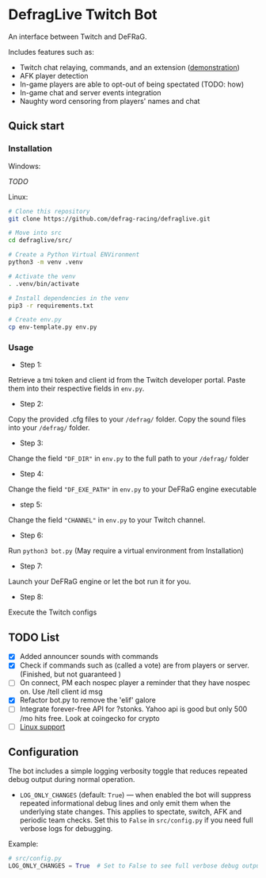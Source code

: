 # DefragLive Twitch Bot

An interface between Twitch and DeFRaG.

Includes features such as:

- Twitch chat relaying, commands, and an extension ([demonstration](https://youtu.be/ZEHH-3SzFMs))
- AFK player detection
- In-game players are able to opt-out of being spectated (TODO: how)
- In-game chat and server events integration
- Naughty word censoring from players' names and chat

## Quick start

### Installation

Windows:

_TODO_

Linux:

```sh
# Clone this repository
git clone https://github.com/defrag-racing/defraglive.git

# Move into src
cd defraglive/src/

# Create a Python Virtual ENVironment
python3 -m venv .venv

# Activate the venv
. .venv/bin/activate

# Install dependencies in the venv
pip3 -r requirements.txt

# Create env.py
cp env-template.py env.py
```

### Usage

* Step 1:

Retrieve a tmi token and client id from the Twitch developer portal.
Paste them into their respective fields in `env.py`.

* Step 2:

Copy the provided .cfg files to your `/defrag/` folder.
Copy the sound files into your `/defrag/` folder.

* Step 3:

Change the field `"DF_DIR"` in `env.py` to the full path to your `/defrag/` folder

* Step 4:

Change the field `"DF_EXE_PATH"` in `env.py` to your DeFRaG engine executable

* step 5:

Change the field `"CHANNEL"` in `env.py` to your Twitch channel.

* Step 6:

Run `python3 bot.py` (May require a virtual environment from Installation)

* Step 7:

Launch your DeFRaG engine or let the bot run it for you.

* Step 8:

Execute the Twitch configs

## TODO List

- [x] Added announcer sounds with commands
- [x] Check if commands such as (called a vote) are from players or server. (Finished, but not guaranteed )
- [ ] On connect, PM each nospec player a reminder that they have nospec on. Use /tell client id msg
- [x] Refactor bot.py to remove the 'elif' galore
- [ ] Integrate forever-free API for ?stonks. Yahoo api is good but only 500 /mo hits free. Look at coingecko for crypto
- [ ] [Linux support](https://github.com/Defrag-racing/DefragLive/issues/58)

## Configuration

The bot includes a simple logging verbosity toggle that reduces repeated debug output during normal operation.

- `LOG_ONLY_CHANGES` (default: `True`) — when enabled the bot will suppress repeated informational debug lines and only emit them when the underlying state changes. This applies to spectate, switch, AFK and periodic team checks. Set this to `False` in `src/config.py` if you need full verbose logs for debugging.

Example:

```py
# src/config.py
LOG_ONLY_CHANGES = True  # Set to False to see full verbose debug output
```
